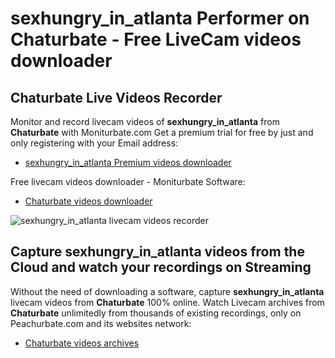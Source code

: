 # sexhungry_in_atlanta Performer on Chaturbate - Free LiveCam videos downloader

## Chaturbate Live Videos Recorder

Monitor and record livecam videos of **sexhungry_in_atlanta** from **Chaturbate** with Moniturbate.com
Get a premium trial for free by just and only registering with your Email address:
* [sexhungry_in_atlanta Premium videos downloader](https://moniturbate.com/request-demo-licence-key.html)

Free livecam videos downloader - Moniturbate Software:
* [Chaturbate videos downloader](https://moniturbate.com/moniturbate-download-software.html)

![sexhungry_in_atlanta livecam videos recorder](https://peachurnet.com/templates/moniturbate-software.png)


## Capture sexhungry_in_atlanta videos from the Cloud and watch your recordings on Streaming

Without the need of downloading a software, capture **sexhungry_in_atlanta** livecam videos from **Chaturbate** 100% online.
Watch Livecam archives from **Chaturbate** unlimitedly from thousands of existing recordings, only on Peachurbate.com and its websites network:
* [Chaturbate videos archives](https://peachurnet.com/)